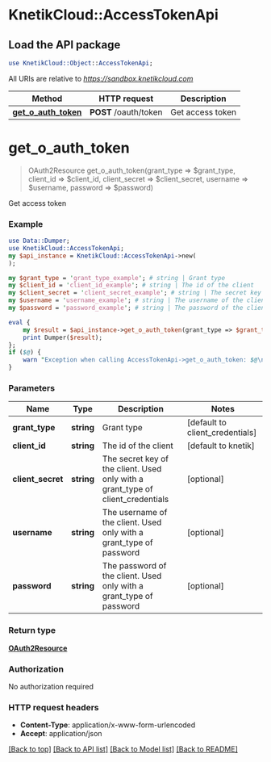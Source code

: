# KnetikCloud::AccessTokenApi

## Load the API package
```perl
use KnetikCloud::Object::AccessTokenApi;
```

All URIs are relative to *https://sandbox.knetikcloud.com*

Method | HTTP request | Description
------------- | ------------- | -------------
[**get_o_auth_token**](AccessTokenApi.md#get_o_auth_token) | **POST** /oauth/token | Get access token


# **get_o_auth_token**
> OAuth2Resource get_o_auth_token(grant_type => $grant_type, client_id => $client_id, client_secret => $client_secret, username => $username, password => $password)

Get access token

### Example 
```perl
use Data::Dumper;
use KnetikCloud::AccessTokenApi;
my $api_instance = KnetikCloud::AccessTokenApi->new(
);

my $grant_type = 'grant_type_example'; # string | Grant type
my $client_id = 'client_id_example'; # string | The id of the client
my $client_secret = 'client_secret_example'; # string | The secret key of the client.  Used only with a grant_type of client_credentials
my $username = 'username_example'; # string | The username of the client.  Used only with a grant_type of password
my $password = 'password_example'; # string | The password of the client.  Used only with a grant_type of password

eval { 
    my $result = $api_instance->get_o_auth_token(grant_type => $grant_type, client_id => $client_id, client_secret => $client_secret, username => $username, password => $password);
    print Dumper($result);
};
if ($@) {
    warn "Exception when calling AccessTokenApi->get_o_auth_token: $@\n";
}
```

### Parameters

Name | Type | Description  | Notes
------------- | ------------- | ------------- | -------------
 **grant_type** | **string**| Grant type | [default to client_credentials]
 **client_id** | **string**| The id of the client | [default to knetik]
 **client_secret** | **string**| The secret key of the client.  Used only with a grant_type of client_credentials | [optional] 
 **username** | **string**| The username of the client.  Used only with a grant_type of password | [optional] 
 **password** | **string**| The password of the client.  Used only with a grant_type of password | [optional] 

### Return type

[**OAuth2Resource**](OAuth2Resource.md)

### Authorization

No authorization required

### HTTP request headers

 - **Content-Type**: application/x-www-form-urlencoded
 - **Accept**: application/json

[[Back to top]](#) [[Back to API list]](../README.md#documentation-for-api-endpoints) [[Back to Model list]](../README.md#documentation-for-models) [[Back to README]](../README.md)

